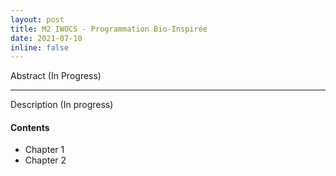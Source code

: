 ```yaml
---
layout: post
title: M2 IWOCS - Programmation Bio-Inspirée
date: 2021-07-10
inline: false
---
```


Abstract (In Progress)

***

Description (In progress)

#### Contents
* Chapter 1
* Chapter 2 
